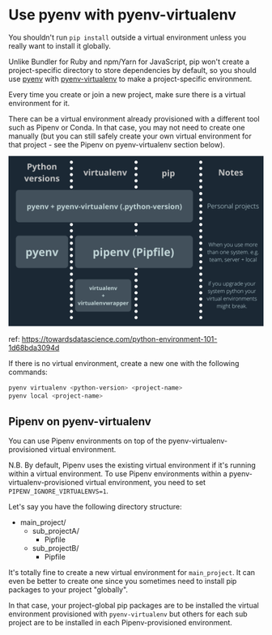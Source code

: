 # Use pyenv with pyenv-virtualenv

You shouldn't run `pip install` outside a virtual environment unless you really want to install it globally.

Unlike Bundler for Ruby and npm/Yarn for JavaScript, pip won't create a project-specific directory to store dependencies by default, so you should use [pyenv](https://github.com/pyenv/pyenv) with [pyenv-virtualenv](https://github.com/pyenv/pyenv-virtualenv) to make a project-specific environment.

Every time you create or join a new project, make sure there is a virtual environment for it.

There can be a virtual environment already provisioned with a different tool such as Pipenv or Conda.
In that case, you may not need to create one manually (but you can still safely create your own virtual environment for that project - see the Pipenv on pyenv-virtualenv section below).

![Virtual environment tools](./assets/python_virtualenv_tools.png)

ref: https://towardsdatascience.com/python-environment-101-1d68bda3094d

If there is no virtual environment, create a new one with the following commands:

```bash
pyenv virtualenv <python-version> <project-name>
pyenv local <project-name>
```

## Pipenv on pyenv-virtualenv

You can use Pipenv environments on top of the pyenv-virtualenv-provisioned virtual environment.

N.B. By default, Pipenv uses the existing virtual environment if it's running within a virtual environment. To use Pipenv environments within a pyenv-virtualenv-provisioned virtual environment, you need to set `PIPENV_IGNORE_VIRTUALENVS=1`.

Let's say you have the following directory structure:

- main_project/
  - sub_projectA/
    - Pipfile
  - sub_projectB/
    - Pipfile

It's totally fine to create a new virtual environment for `main_project`.
It can even be better to create one since you sometimes need to install pip packages to your project "globally".

In that case, your project-global pip packages are to be installed the virtual environment provisioned with `pyenv-virtualenv` but others for each sub project are to be installed in each Pipenv-provisioned environment.
